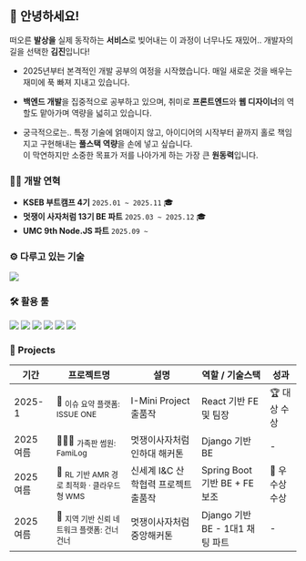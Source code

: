 ## 👋 안녕하세요!
떠오른 **발상을** 실제 동작하는 **서비스**로 빚어내는 이 과정이 너무나도 재밌어.. 개발자의 길을 선택한 **김진**입니다!

- 2025년부터 본격적인 개발 공부의 여정을 시작했습니다. 매일 새로운 것을 배우는 재미에 푹 빠져 지내고 있습니다.
  
- **백엔드 개발**을 집중적으로 공부하고 있으며, 취미로 **프론트엔드**와 **웹 디자이너**의 역할도 맡아가며 역량을 넓히고 있습니다.

- 궁극적으로는.. 특정 기술에 얽매이지 않고, 아이디어의 시작부터 끝까지 홀로 책임지고 구현해내는 **풀스택 역량**을 손에 넣고 싶습니다. <br/>이 막연하지만 소중한 목표가 저를 나아가게 하는 가장 큰 **원동력**입니다.

### 🧑‍💻 개발 연혁
- **KSEB 부트캠프 4기** `2025.01 ~ 2025.11` 🎓 
- **멋쟁이 사자처럼 13기 BE 파트** `2025.03 ~ 2025.12` 🎓 
- **UMC 9th Node.JS 파트** `2025.09 ~ ` 


### ⚙️ 다루고 있는 기술
<p>
  <a href="https://skillicons.dev">
    <img src="https://skillicons.dev/icons?i=nodejs,express,spring,django,react,mongodb,mysql,aws" />
  </a>
</p>


### 🛠️ 활용 툴
<img src="https://img.shields.io/badge/QGIS-589632?style=flat-square&logo=QGIS&logoColor=white"/> <img src="https://img.shields.io/badge/ARCGIS-2C7AC3?style=flat-square&logo=ARCGIS&logoColor=white"/> <img src="https://img.shields.io/badge/Git-F05032?style=flat-square&logo=git&logoColor=white"/> <img src="https://img.shields.io/badge/GitHub-181717?style=flat-square&logo=github&logoColor=white"/>  <img src="https://img.shields.io/badge/Docker-2496ED?style=flat-square&logo=docker&logoColor=white"/> <img src="https://img.shields.io/badge/Vercel-000000?style=flat-square&logo=vercel&logoColor=white"/>

### 📂 Projects

| 기간 | 프로젝트명 | 설명 | 역할 / 기술스택 | 성과 |
|------|------------|------|----------------|------|
| 2025-1 | 📰 <sub>이슈 요약 플랫폼: ISSUE ONE</sub> | I-Mini Project 출품작 | React 기반 FE 및 팀장 | 🏆 대상 수상 |
| 2025 여름 | 👨‍👩‍👧 <sub>가족판 썸원: FamiLog</sub> | 멋쟁이사자처럼 인하대 해커톤 | Django 기반 BE | - |
| 2025 여름 | 🚚 <sub>RL 기반 AMR 경로 최적화 · 클라우드형 WMS</sub> | 신세계 I&C 산학협력 프로젝트 출품작 | Spring Boot 기반 BE + FE 보조 | 🥈 우수상 수상 |
| 2025 여름 | 👫 <sub>지역 기반 신뢰 네트워크 플랫폼: 건너건너</sub> | 멋쟁이사자처럼 중앙해커톤 | Django 기반 BE - 1대1 채팅 파트 | - |



